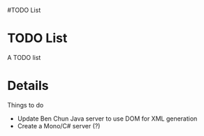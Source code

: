 #TODO List

# TODO List #

A TODO list


# Details #

Things to do
  * Update Ben Chun Java server to use DOM for XML generation
  * Create a Mono/C# server (?)
